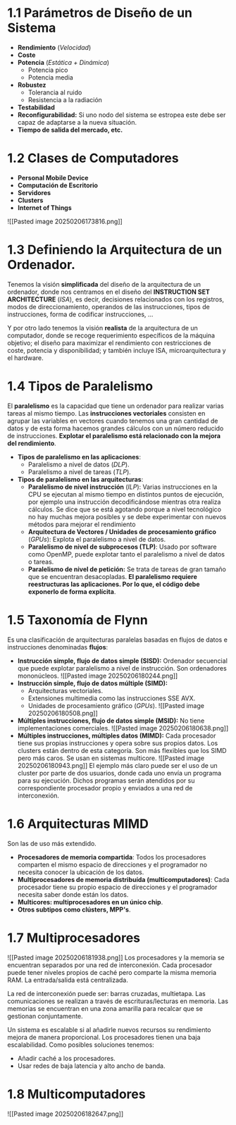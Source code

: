 # 1.1 Parámetros de Diseño de un Sistema

- **Rendimiento** (*Velocidad*)
- **Coste**
- **Potencia** (*Estática + Dinámica*)
	- Potencia pico
	- Potencia media
- **Robustez**
	- Tolerancia al ruido
	- Resistencia a la radiación
- **Testabilidad**
- **Reconfigurabilidad:** Si uno nodo del sistema se estropea este debe ser capaz de adaptarse a la nueva situación.
- **Tiempo de salida del mercado, etc.**


# 1.2 Clases de Computadores
- **Personal Mobile Device**
- **Computación de Escritorio**
- **Servidores**
- **Clusters**
- **Internet of Things**

![[Pasted image 20250206173816.png]]

# 1.3 Definiendo la Arquitectura de un Ordenador.
Tenemos la visión **simplificada** del diseño de la arquitectura de un ordenador, donde nos centramos en el diseño del **INSTRUCTION SET ARCHITECTURE** (*ISA*), es decir, decisiones relacionados con los registros, modos de direccionamiento, operandos de las instrucciones, tipos de instrucciones, forma de codificar instrucciones, ...

Y por otro lado tenemos la visión **realista** de la arquitectura de un computador, donde se recoge requerimiento específicos de la máquina objetivo; el diseño para maximizar el rendimiento con restricciones de coste, potencia y disponibilidad; y también incluye ISA, microarquitectura y el hardware.

# 1.4 Tipos de Paralelismo
El **paralelismo** es la capacidad que tiene un ordenador para realizar varias tareas al mismo tiempo. Las **instrucciones vectoriales** consisten en agrupar las variables en vectores cuando tenemos una gran cantidad de datos y de esta forma hacemos grandes cálculos con un número reducido de instrucciones. **Explotar el paralelismo está relacionado con la mejora del rendimiento**.

- **Tipos de paralelismo en las aplicaciones**:
	- Paralelismo a nivel de datos (*DLP*).
	- Paralelismo a nivel de tareas (*TLP*).
- **Tipos de paralelismo en las arquitecturas**:
	- **Paralelismo de nivel instrucción** (*ILP*): Varias instrucciones en la CPU se ejecutan al mismo tiempo en distintos puntos de ejecución, por ejemplo una instrucción decodificándose mientras otra realiza cálculos. Se dice que se está agotando porque a nivel tecnológico no hay muchas mejora posibles y se debe experimentar con nuevos métodos para mejorar el rendimiento
	- **Arquitectura de Vectores / Unidades de procesamiento gráfico** (*GPUs*): Explota el paralelismo a nivel de datos.
	- **Paralelismo de nivel de subprocesos (TLP)**: Usado por software como OpenMP, puede explotar tanto el paralelismo a nivel de datos o tareas.
	- **Paralelismo de nivel de petición:** Se trata de tareas de gran tamaño que se encuentran desacopladas.
**El paralelismo requiere reestructuras las aplicaciones. Por lo que, el código debe exponerlo de forma explícita**.

# 1.5 Taxonomía de Flynn
Es una clasificación de arquitecturas paralelas basadas en flujos de datos e instrucciones denominadas **flujos**:
- **Instrucción simple, flujo de datos simple (SISD):**
	Ordenador secuencial que puede explotar paralelismo a nivel de instrucción. Son ordenadores mononúcleos.
![[Pasted image 20250206180244.png]]
- **Instrucción simple, flujo de datos múltiple (SIMD):**
	- Arquitecturas vectoriales.
	- Extensiones multimedia como las instrucciones SSE  AVX.
	- Unidades de procesamiento gráfico (*GPUs*).
![[Pasted image 20250206180508.png]]
- **Múltiples instrucciones, flujo de datos simple (MSID):**
	No tiene implementaciones comerciales.
![[Pasted image 20250206180638.png]]
- **Múltiples instrucciones, múltiples datos (MIMD):**
	Cada procesador tiene sus propias instrucciones y opera sobre sus propios datos. Los clusters están dentro de esta categoría. Son más flexibles que los SIMD pero más caros. Se usan en sistemas multicore.
![[Pasted image 20250206180943.png]]
	El ejemplo más claro puede ser el uso de un cluster por parte de dos usuarios, donde cada uno envía un programa para su ejecución. Dichos programas serán atendidos por su correspondiente procesador propio y enviados a una red de interconexión.

# 1.6 Arquitecturas MIMD
Son las de uso más extendido. 
- **Procesadores de memoria compartida**:
	Todos los procesadores comparten el mismo espacio de direcciones y el programador no necesita conocer la ubicación de los datos.
- **Multiprocesadores de memoria distribuída (multicomputadores)**:
	Cada procesador tiene su propio espacio de direcciones y el programador necesita saber donde están los datos.
- **Multicores: multiprocesadores en un único chip**.
- **Otros subtipos como clústers, MPP's**.

# 1.7 Multiprocesadores
![[Pasted image 20250206181938.png]]
Los procesadores y la memoria se encuentran separados por una red de interconexión. Cada procesador puede tener niveles propios de caché pero comparte la misma memoria RAM. La entrada/salida está centralizada.

La red de interconexión puede ser: barras cruzadas, multietapa. Las comunicaciones se realizan a través de escrituras/lecturas en memoria. Las memorias se encuentran en una zona amarilla para recalcar que se gestionan conjuntamente. 

Un sistema es escalable si al añadirle nuevos recursos su rendimiento mejora de manera proporcional. Los procesadores tienen una baja escalabilidad. Como posibles soluciones tenemos:
- Añadir caché a los procesadores.
- Usar redes de baja latencia y alto ancho de banda.

# 1.8 Multicomputadores
![[Pasted image 20250206182647.png]]